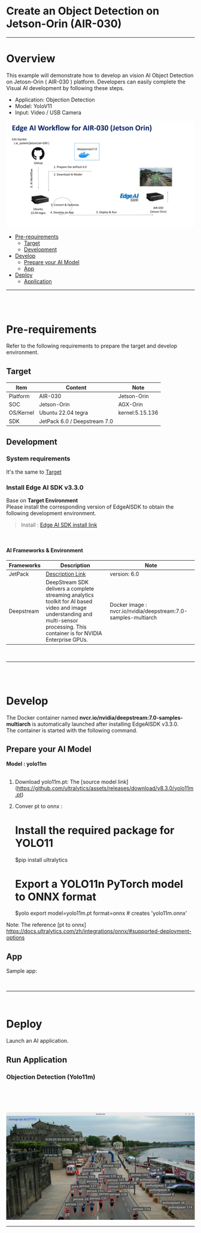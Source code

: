 # Create an Object Detection on Jetson-Orin (AIR-030)

---

# Overview
This example will demonstrate how to develop an vision AI Object Detection on Jetosn-Orin ( AIR-030 ) platform.
Developers can easily complete the Visual AI development by following these steps.

* Application: Objection Detection
* Model: YoloV11
* Input: Video / USB Camera

![eas_ai_workflow](assets/EdgeAIWorkflow_AIR-030.pptx.png)


- [Pre-requirements](#Pre-requirements)
  - [Target](#Target)
  - [Development](#Development) 
- [Develop](#Develop)
  - [Prepare your AI Model](#Model)
  - [App](#App) 
- [Deploy](#Deploy)
  - [Application](#Application)

---

<a name="Pre-requirements"/>
<br/>
<br/>

# Pre-requirements
Refer to the following requirements to prepare the target and develop environment.

<a name="Target"/>

## Target
| Item | Content | Note |
| -------- | -------- | -------- |
| Platform |   AIR-030  | Jetson-Orin   |
| SOC  |   Jetson-Orin  | AGX-Orin |
| OS/Kernel |  Ubuntu 22.04 tegra  | kernel:5.15.136 |
| SDK| JetPack 6.0 / Deepstream 7.0|   |

<a name="Development"/>

## Development

### System requirements
It's the same to [Target](#Target)
<br/>

### Install Edge AI SDK v3.3.0
Base on **Target Environment** <br/>
Please install the corresponding version of EdgeAISDK to obtain the following development environment.
> Install :  [Edge AI SDK install link](https://ess-wiki.advantech.com.tw/view/Edge_AI_SDK/Download)

<br/>

#### AI Frameworks & Environment

| Frameworks  | Description  | Note | 
|----------------|-------------|---------------------| 
| JetPack    |  [Description Link](https://developer.nvidia.com/embedded/jetpack) | version: 6.0 | 
| Deepstream |  DeepStream SDK delivers a complete streaming analytics toolkit for AI based video and image understanding and multi-sensor processing. This container is for NVIDIA Enterprise GPUs. |  Docker image : nvcr.io/nvidia/deepstream:7.0-samples-multiarch|
   
<br/>

---

<a name="Develop"/>
<br/>
<br/>

# Develop

The Docker container named **nvcr.io/nvidia/deepstream:7.0-samples-multiarch** is automatically launched after installing EdgeAISDK v3.3.0. <br/>
The container is started with the following command.<br/>
 
<a name="Model"/>

## Prepare your AI Model 
**Model : yolo11m**
<br/>
<br/>

1. Download yolo11m.pt:
   The [source model link] (https://github.com/ultralytics/assets/releases/download/v8.3.0/yolo11m.pt)
 
2. Conver pt to onnx :
   # Install the required package for YOLO11
    $pip install ultralytics
   # Export a YOLO11n PyTorch model to ONNX format
    $yolo export model=yolo11m.pt format=onnx # creates 'yolo11m.onnx'
    
Note: The reference [pt to onnx] https://docs.ultralytics.com/zh/integrations/onnx/#supported-deployment-options

      
<a name="App"/>

## App
Sample app: 
 


<br/>

---
<br/>

<a name="Deploy"/>

# Deploy
Launch an AI application.

<a name="Application"/>

## Run Application
### Objection Detection (Yolo11m)
#### 
<br/>
<br/>
 
 
<br/>

![EAS_Startkit_object-detection](assets/object-detect-yolo11m.png)

---

>
